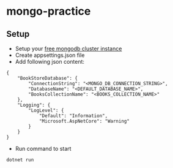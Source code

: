 # mongo-practice

## Setup
- Setup your [free mongodb cluster instance](https://account.mongodb.com/account/login)
- Create appsettings.json file
- Add following json content:
```code
{
    "BookStoreDatabase": {
        "ConnectionString": "<MONGO_DB_CONNECTION_STRING>",
        "DatabaseName": "<DEFAULT_DATABASE_NAME>",
        "BooksCollectionName": "<BOOKS_COLLECTION_NAME>"
    },
    "Logging": {
        "LogLevel": {
            "Default": "Information",
            "Microsoft.AspNetCore": "Warning"
        }
    }
}
```
- Run command to start
```
dotnet run
```
